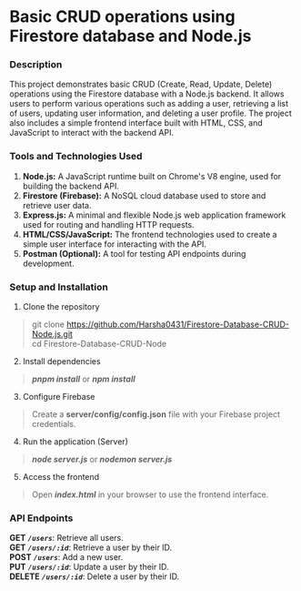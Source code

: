 # Basic CRUD operations using Firestore database and Node.js

### Description
This project demonstrates basic CRUD (Create, Read, Update, Delete) operations using the Firestore database with a Node.js backend. It allows users to perform various operations such as adding a user, retrieving a list of users, updating user information, and deleting a user profile. The project also includes a simple frontend interface built with HTML, CSS, and JavaScript to interact with the backend API.

### Tools and Technologies Used
1. **Node.js:** A JavaScript runtime built on Chrome's V8 engine, used for building the backend API.
2. **Firestore (Firebase):** A NoSQL cloud database used to store and retrieve user data.
3. **Express.js:** A minimal and flexible Node.js web application framework used for routing and handling HTTP requests.
4. **HTML/CSS/JavaScript:** The frontend technologies used to create a simple user interface for interacting with the API.
5. **Postman (Optional):** A tool for testing API endpoints during development.

### Setup and Installation
1. Clone the repository
> git clone https://github.com/Harsha0431/Firestore-Database-CRUD-Node.js.git <br>
> cd Firestore-Database-CRUD-Node
2. Install dependencies
> ***pnpm install*** or ***npm install***
3. Configure Firebase
> Create a **server/config/config.json** file with your Firebase project credentials.
4. Run the application (Server)
> ***node server.js*** or ***nodemon server.js***
5. Access the frontend
> Open ***index.html*** in your browser to use the frontend interface.


### API Endpoints
**GET** ***`/users`***: Retrieve all users.<br>
**GET** ***`/users/:id`***: Retrieve a user by their ID.<br>
**POST** ***`/users`***: Add a new user.<br>
**PUT** ***`/users/:id`***: Update a user by their ID.<br>
**DELETE** ***`/users/:id`***: Delete a user by their ID.<br>
